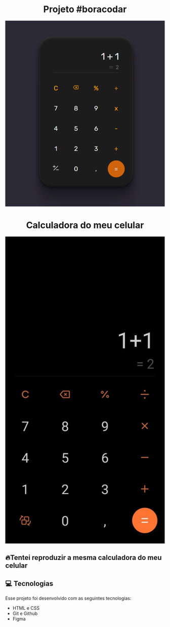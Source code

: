 <h1 align="center">Projeto #boracodar</h1>
<p align="center">
  <img alt="" src=".github/capa.png">
  
  <h1 align="center">Calculadora do meu celular</h1>
  <img alt="" src=".github/celular.png">
</p>

## 🔥Tentei reproduzir a mesma calculadora do meu celular

## 💻 Tecnologias

Esse projeto foi desenvolvido com as seguintes tecnologias:

- HTML e CSS
- Git e Github
- Figma
